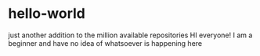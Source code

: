 # hello-world
just another addition to the million available repositories
HI everyone!
I am a beginner and have no idea of whatsoever is happening here
